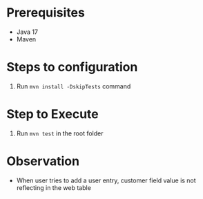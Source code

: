 # Prerequisites
* Java 17
* Maven

# Steps to configuration
1. Run `mvn install -DskipTests` command

# Step to Execute
1. Run `mvn test` in the root folder

# Observation
* When user tries to add a user entry, customer field value is not reflecting in the web table